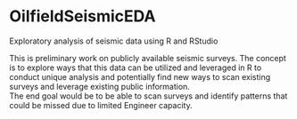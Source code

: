 # OilfieldSeismicEDA
Exploratory analysis of seismic data using R and RStudio

This is preliminary work on publicly available seismic surveys. The concept is to explore ways that this data can be utilized and leveraged in R to conduct unique analysis and potentially find new ways to scan existing surveys and leverage existing public information.  
The end goal would be to be able to scan surveys and identify patterns that could be missed due to limited Engineer capacity.

